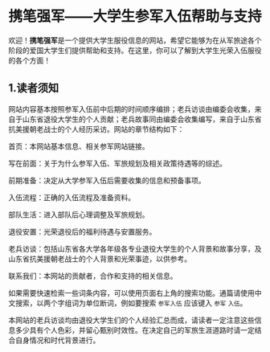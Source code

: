 # 携笔强军——大学生参军入伍帮助与支持

欢迎！**携笔强军**是一个提供大学生服役信息的网站，希望它能够为在从军旅途各个阶段的爱国大学生们提供帮助和支持。在这里，你可以了解到大学生光荣入伍服役的各个方面！

## 1.读者须知

网站内容基本按照参军入伍前中后期的时间顺序编排；老兵访谈由编委会收集，来自于山东省退役大学生的个人贡献；老兵故事同由编委会收集编写，来自于山东省抗美援朝老战士的个人经历采访。网站的章节结构如下：

首页：本网站基本信息、相关参军网站链接。

写在前面：关于为什么参军入伍、军旅规划及相关政策待遇等的综述。

前期准备：决定从大学参军入伍后需要收集的信息和预备事项。

入伍流程：正确的入伍流程及准备资料。

部队生活：进入部队后心理调整及军旅规划。

退役安置：光荣退役后的福利待遇与安置服务。

老兵访谈：包括山东省各大学各年级各专业退役大学生的个人背景和故事分享，及山东省抗美援朝老战士的个人背景和光荣事迹，以供参考。

联系我们：本网站的贡献者，合作和支持的相关信息。

<!--站内导航

（PC端）可以通过点击页面页眉位置的横向导航条前往不同的章节。章节内部有若干主题的帖子，选择你感兴趣的浏览即可，可以通过页面右侧的目录栏快速定位到页面指定位置。

（移动端）可以通过页面左上角的导航栏按钮         再点击一次       以回到主菜单，前往不同的章节。可以通过页面左上角导航栏按钮         + 页面标题右侧的目录按钮        浏览目录快速定位到页面指定位置。-->

如果需要快速检索一些词条内容，可以使用页面右上角的搜索功能。通篇请使用中文搜索，以两个字组词为单位断词，例如要搜索 `参军入伍` 应该键入 `参军` `入伍`。

本网站的老兵访谈均由退役大学生们的个人经验汇总而成，请读者一定注意这些信息多少具有个人色彩，并留心甄别时效性。在决定自己的军旅生涯道路时请一定结合自身情况和时代背景进行。

<!-- ## 1. 为什么要参军入伍？

### 1.1 为国家服务

### 1.2 为人民服务

### 1.3 为自己服务

## 2. 参军入伍的途径

### 2.1 入伍途径

### 2.2 退役途径

## 3. 参军入伍的条件

### 3.1 体检

### 3.2 政审

### 3.3 其他

## 4. 参军入伍的流程

### 4.1 入伍流程

### 4.2 退役流程

## 5. 参军入伍的待遇

### 5.1 待遇

### 5.2 保障

## 6. 参军入伍的风险

### 6.1 伤亡

### 6.2 退役后的就业

## 7. 参军入伍的建议

### 7.1 为什么要参军入伍

### 7.2 如何参军入伍

### 7.3 如何退役

### 7.4 如何保障自己的权益

### 7.5 如何保障自己的就业

## 8. 参军入伍的资源 -->
